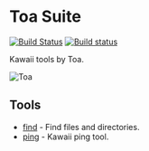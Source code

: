 # Toa Suite

[![Build Status](https://travis-ci.org/DoumanAsh/toa.rs.svg?branch=master)](https://travis-ci.org/DoumanAsh/toa.rs)
[![Build status](https://ci.appveyor.com/api/projects/status/c7pevkijgk4a2xpj/branch/master?svg=true)](https://ci.appveyor.com/project/DoumanAsh/toa-rs/branch/master)

Kawaii tools by Toa.

![Toa](https://s.vndb.org/ch/70/45570.jpg)

## Tools

* [find](/find) - Find files and directories.
* [ping](/ping) - Kawaii ping tool.
